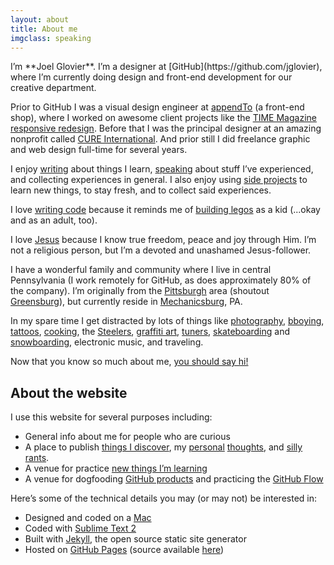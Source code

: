 ```yaml
---
layout: about
title: About me
imgclass: speaking
---
```


<p class="lead" markdown="1">I’m **Joel Glovier**. I’m a designer at [GitHub](https://github.com/jglovier), where I’m currently doing design and front-end development for our creative department.</p>

Prior to GitHub I was a visual design engineer at [appendTo](http://appendto.com/) (a front-end shop), where I worked on awesome client projects like the [TIME Magazine responsive redesign](http://appendto.com/case-study/responsive-design-time-com). Before that I was the principal designer at an amazing nonprofit called [CURE International](http://cure.org/). And prior still I did freelance graphic and web design full-time for several years. <!---<a href="#background" class="more-link">[read more about my background]</a>-->

I enjoy [writing](/writing/) about things I learn, [speaking](https://lanyrd.com/profile/jglovier/) about stuff I’ve experienced, and collecting experiences in general. I also enjoy using [side projects](http://www.devte.es/) to learn new things, to stay fresh, and to collect said experiences. <!---<a href="#side-projects" class="more-link">[read more about my side projects]</a>-->

I love [writing code](https://github.com/jglovier?tab=repositories) because it reminds me of [building legos](http://instagram.com/p/im-9nUtaD_/) as a kid (...okay and as an adult, too). <!---<a href="#things-i-love" class="more-link">[read more about things I love]</a>-->

I love [Jesus](http://2011.joelglovier.com/good-news/) because I know true freedom, peace and joy through Him. I’m not a religious person, but I’m a devoted and unashamed Jesus-follower. <!---<a href="/good-news" class="more-link">[read more about why I love Jesus]</a>-->

I have a wonderful family and community where I live in central Pennsylvania (I work remotely for GitHub, as does approximately 80% of the company). I’m originally from the [Pittsburgh](http://en.wikipedia.org/wiki/Pittsburgh) area (shoutout [Greensburg](http://en.wikipedia.org/wiki/Greensburg,_Pennsylvania)), but currently reside in [Mechanicsburg](http://en.wikipedia.org/wiki/Mechanicsburg,_Pennsylvania), PA.

In my spare time I get distracted by lots of things like [photography](http://www.flickr.com/photos/jglovier/), [bboying](/post-images/bboy-jag.jpg), [tattoos](http://instagram.com/p/LHhfW/), [cooking](http://joelglovier.com/writing/food/), the [Steelers](http://www.steelers.com/), [graffiti art](http://www.youtube.com/watch?v=Pv-Do30-P8A), [tuners](https://github.com/jglovier/2000_Honda_Civic_Si), [skateboarding](/post-images/kgrind.jpg) and [snowboarding](/post-images/boyceparkrail.jpg), electronic music, and traveling.

Now that you know so much about me, [you should say hi!](http://twitter.com/home?status=@jglovier%20Hi%20Joel!)

## About the website

I use this website for several purposes including:

- General info about me for people who are curious
- A place to publish [things I discover](/writing/code/), my [personal](/writing/faith/) [thoughts](/writing/life/), and [silly](/writing/marketing/) [rants](/writing/business/).
- A venue for practice [new things I’m learning](https://github.com/jglovier/jglovier.github.io/pull/25)
- A venue for dogfooding [GitHub products](http://joelglovier.com/redesigning-and-rebuilding/) and practicing the [GitHub Flow](https://github.com/blog/1557-github-flow-in-the-browser)

Here’s some of the technical details you may (or may not) be interested in:

- Designed and coded on a [Mac](http://www.apple.com/macbook-pro/features-retina/)
- Coded with [Sublime Text 2](http://www.sublimetext.com/2)
- Built with [Jekyll](http://jekyllrb.com/), the open source static site generator
- Hosted on [GitHub Pages](http://pages.github.com/) (source available [here](https://github.com/jglovier/jglovier.github.io))

